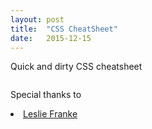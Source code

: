 ```yaml
---
layout: post
title:  "CSS CheatSheet"
date:   2015-12-15
---
```


<p class="intro"><span class="dropcap">Q</span>uick and dirty CSS cheatsheet</p>



<img src="{{ '/assets/img/cheatsheet.png' | prepend: site.baseurl }}" alt="">

Special thanks to <li><a href=http://www.lesliefranke.com/files/reference/csscheatsheet.html> Leslie Franke</a></li>